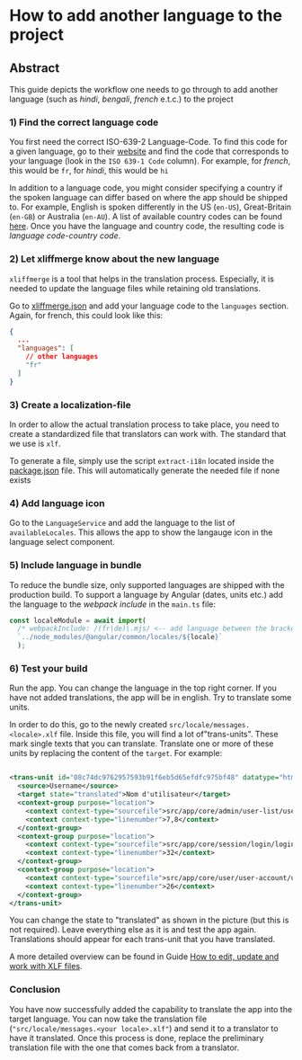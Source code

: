 # How to add another language to the project

## Abstract

This guide depicts the workflow one needs to go through to add another language
(such as _hindi_, _bengali_, _french_ e.t.c.) to the project

### 1) Find the correct language code

You first need the correct ISO-639-2 Language-Code. To find this code for a given
language, go to their [website](https://www.loc.gov/standards/iso639-2/php/code_list.php)
and find the code that corresponds to your language (look in the `ISO 639-1 Code` column).
For example, for _french_, this would be `fr`, for _hindi_, this would be `hi`

In addition to a language code, you might consider specifying a country if the spoken language can
differ based on where the app should be shipped to. For example, English is spoken differently
in the US (`en-US`), Great-Britain (`en-GB`) or Australia (`en-AU`).
A list of available country codes can be found [here](https://www.iso.org/obp/ui/#search/code/).
Once you have the language and country code, the resulting code is _language code_-_country code_.

### 2) Let xliffmerge know about the new language

`xliffmerge` is a tool that helps in the translation process. Especially, it is needed to
update the language files while retaining old translations.

Go to [xliffmerge.json](xliffmerge.json) and add your language code to the `languages` section.
Again, for french, this could look like this:

```json
{
  ...
  "languages": [
    // other languages
    "fr"
  ]
}
```

### 3) Create a localization-file

In order to allow the actual translation process to take place, you need to create a
standardized file that translators can work with. The standard that we use is `xlf`.

To generate a file, simply use the script `extract-i18n` located inside the [package.json](package.json)
file. This will automatically generate the needed file if none exists

### 4) Add language icon

Go to the `LanguageService` and add the language to the list of `availableLocales`.
This allows the app to show the langauge icon in the language select component.

### 5) Include language in bundle

To reduce the bundle size, only supported languages are shipped with the production build.
To support a language by Angular (dates, units etc.) add the language to the _webpack include_ in the `main.ts`
file:

```javascript
const localeModule = await import(
  /* webpackInclude: /(fr|de)\.mjs/ <-- add language between the brackets sepreated by a pipe symbol */
  `../node_modules/@angular/common/locales/${locale}`
  );
```

### 6) Test your build

Run the app.
You can change the language in the top right corner.
If you have not added translations, the app will be in english.
Try to translate some units.

In order to do this, go to the newly created `src/locale/messages.<locale>.xlf` file.
Inside this file, you will find a lot of"trans-units". These mark single texts that
you can translate. Translate one or more of these units by replacing the content of
the `target`. For example:

```xml

<trans-unit id="08c74dc9762957593b91f6eb5d65efdfc975bf48" datatype="html">
  <source>Username</source>
  <target state="translated">Nom d'utilisateur</target>
  <context-group purpose="location">
    <context context-type="sourcefile">src/app/core/admin/user-list/user-list.component.html</context>
    <context context-type="linenumber">7,8</context>
  </context-group>
  <context-group purpose="location">
    <context context-type="sourcefile">src/app/core/session/login/login.component.html</context>
    <context context-type="linenumber">32</context>
  </context-group>
  <context-group purpose="location">
    <context context-type="sourcefile">src/app/core/user/user-account/user-account.component.html</context>
    <context context-type="linenumber">26</context>
  </context-group>
</trans-unit>
```

You can change the state to "translated" as shown in the picture (but this is not required).
Leave everything else as it is and test the app again. Translations should appear for each
trans-unit that you have translated.

A more detailed overview can be found in Guide
[How to edit, update and work with XLF files](work-with-xlf.md).

### Conclusion

You have now successfully added the capability to translate the app into the target
language. You can now take the translation file (`"src/locale/messages.<your locale>.xlf"`) and
send it to a translator to have it translated. Once this process is done, replace the
preliminary translation file with the one that comes back from a translator.
